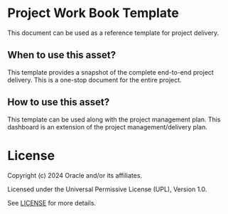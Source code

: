 # Project Work Book Template

This document can be used as a reference template for project delivery.

## When to use this asset?

This template provides a snapshot of the complete end-to-end project delivery. This is a one-stop document for the entire project. 

## How to use this asset?

This template can be used along with the project management plan. This dashboard is an extension of the project management/delivery plan.

# License

Copyright (c) 2024 Oracle and/or its affiliates.

Licensed under the Universal Permissive License (UPL), Version 1.0.

See [LICENSE](https://github.com/oracle-devrel/technology-engineering/blob/main/LICENSE) for more details.
